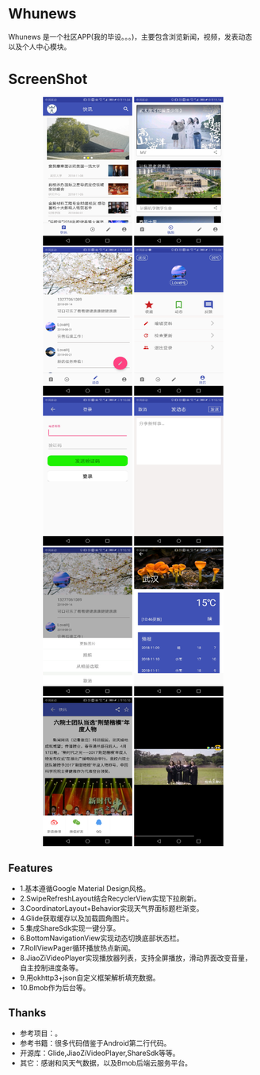 # Whunews
Whunews 是一个社区APP(我的毕设。。。)，主要包含浏览新闻，视频，发表动态以及个人中心模块。

# ScreenShot
<div align="center">
<img src="https://github.com/wertyou/Whunews/blob/master/file/news%20.jpg" width="180" height="300"/>

<img src="https://github.com/wertyou/Whunews/blob/master/file/video.jpg" width="180"  height="300"/>

<img src="https://github.com/wertyou/Whunews/blob/master/file/message.jpg" width="180"  height="300"/>

<img src="https://github.com/wertyou/Whunews/blob/master/file/user.jpg" width="180"  height="300"/>
</div>

<div align="center">
<img src="https://github.com/wertyou/Whunews/blob/master/file/login.jpg" width="180" height="300"/>

<img src="https://github.com/wertyou/Whunews/blob/master/file/message1.jpg" width="180"  height="300"/>

<img src="https://github.com/wertyou/Whunews/blob/master/file/photo.jpg" width="180"  height="300"/>

<img src="https://github.com/wertyou/Whunews/blob/master/file/weather.jpg" width="180"  height="300"/>

</div>
<div align="center">
<img src="https://github.com/wertyou/Whunews/blob/master/file/share.jpg" width="180" height="300"/>

<img src="https://github.com/wertyou/Whunews/blob/master/file/video1.jpg" width="180"  height="300"/>
</div>

## Features
* 1.基本遵循Google Material Design风格。
* 2.SwipeRefreshLayout结合RecyclerView实现下拉刷新。
* 3.CoordinatorLayout+Behavior实现天气界面标题栏渐变。
* 4.Glide获取缓存以及加载圆角图片。
* 5.集成ShareSdk实现一键分享。
* 6.BottomNavigationView实现动态切换底部状态栏。
* 7.RollViewPager循环播放热点新闻。
* 8.JiaoZiVideoPlayer实现播放器列表，支持全屏播放，滑动界面改变音量，自主控制进度条等。
* 9.用okhttp3+json自定义框架解析填充数据。
* 10.Bmob作为后台等。

## Thanks
* 参考项目：。
* 参考书籍：很多代码借鉴于Android第二行代码。
* 开源库：Glide,JiaoZiVideoPlayer,ShareSdk等等。
* 其它：感谢和风天气数据，以及Bmob后端云服务平台。
